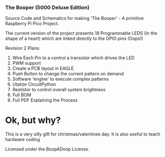 ### The Booper (5000 Deluxe Edition)
Source Code and Schematics for making 'The Booper' - A primitive Raspberry Pi Pico Project.

The current version of the project presents 18 Programmable LEDS (In the shape of a heart) which are linked directly to the GPIO pins (Oops!)

Revision 2 Plans:

1. Wire Each Pin to a control a transistor which drives the LED
2. PWM support
3. Create a PCB layout in EAGLE
4. Push Button to change the current pattern on demand
5. Software 'engine' to execute complex patterns
6. Utalize CircuitPython
7. Restistor to control overall system brightness
8. Full BOM
9. Full PDF Explaining the Process

# Ok, but why?

This is a very silly gift for christmas/valentines day.
It is also useful to teach hardware coding

Licensed under the BoopADoop License.

